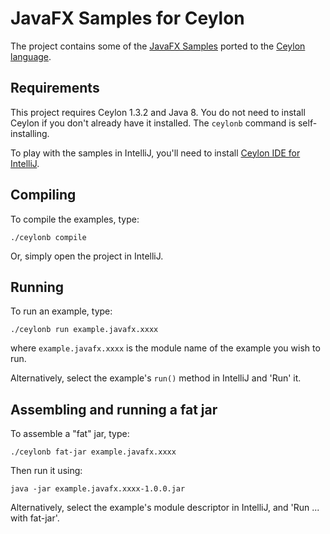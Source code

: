 # JavaFX Samples for Ceylon

The project contains some of the [JavaFX Samples][]
ported to the [Ceylon language][].

[Ceylon language]: http://ceylon-lang.org
[JavaFX Samples]: https://docs.oracle.com/javase/8/javafx/get-started-tutorial/get_start_apps.htm

## Requirements

This project requires Ceylon 1.3.2 and Java 8. You do not
need to install Ceylon if you don't already have it installed.
The `ceylonb` command is self-installing.

To play with the samples in IntelliJ, you'll need to install
[Ceylon IDE for IntelliJ][].

[Ceylon IDE for IntelliJ]: https://ceylon-lang.org/documentation/1.3/ide/intellij/

## Compiling

To compile the examples, type:

    ./ceylonb compile

Or, simply open the project in IntelliJ.

## Running

To run an example, type:

    ./ceylonb run example.javafx.xxxx

where `example.javafx.xxxx` is the module name of 
the example you wish to run.

Alternatively, select the example's `run()` method in
IntelliJ and 'Run' it.

## Assembling and running a fat jar

To assemble a "fat" jar, type:

    ./ceylonb fat-jar example.javafx.xxxx

Then run it using:

    java -jar example.javafx.xxxx-1.0.0.jar

Alternatively, select the example's module descriptor in
IntelliJ, and 'Run ... with fat-jar'.